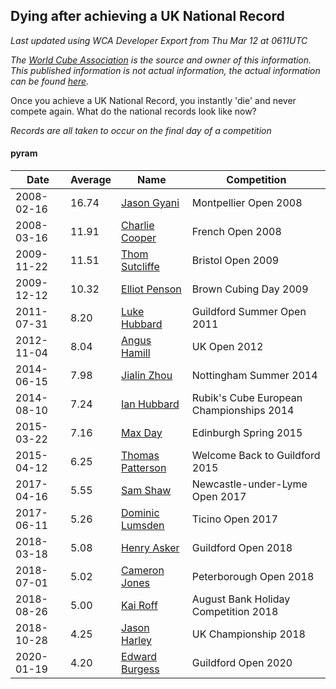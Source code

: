 ## Dying after achieving a UK National Record 

*Last updated using WCA Developer Export from Thu Mar 12 at 0611UTC*

*The [World Cube Association](https://www.worldcubeassociation.org) is the source and owner of this information. This published information is not actual information, the actual information can be found [here](https://www.worldcubeassociation.org/results).*

Once you achieve a UK National Record, you instantly 'die' and never compete again. What do the national records look like now?

*Records are all taken to occur on the final day of a competition*

#### pyram

|Date|Average|Name|Competition|  
|--|--|--|--|  
|2008-02-16|16.74|[Jason Gyani](https://www.worldcubeassociation.org/persons/2008GYAN01)|Montpellier Open 2008|  
|2008-03-16|11.91|[Charlie Cooper](https://www.worldcubeassociation.org/persons/2007COOP01)|French Open 2008|  
|2009-11-22|11.51|[Thom Sutcliffe](https://www.worldcubeassociation.org/persons/2009SUTC01)|Bristol Open 2009|  
|2009-12-12|10.32|[Elliot Penson](https://www.worldcubeassociation.org/persons/2009PENS01)|Brown Cubing Day 2009|  
|2011-07-31|8.20|[Luke Hubbard](https://www.worldcubeassociation.org/persons/2011HUBB01)|Guildford Summer Open 2011|  
|2012-11-04|8.04|[Angus Hamill](https://www.worldcubeassociation.org/persons/2012HAMI01)|UK Open 2012|  
|2014-06-15|7.98|[Jialin Zhou](https://www.worldcubeassociation.org/persons/2013ZHOU19)|Nottingham Summer 2014|  
|2014-08-10|7.24|[Ian Hubbard](https://www.worldcubeassociation.org/persons/2011HUBB02)|Rubik's Cube European Championships 2014|  
|2015-03-22|7.16|[Max Day](https://www.worldcubeassociation.org/persons/2014DAYM01)|Edinburgh Spring 2015|  
|2015-04-12|6.25|[Thomas Patterson](https://www.worldcubeassociation.org/persons/2014PATT02)|Welcome Back to Guildford 2015|  
|2017-04-16|5.55|[Sam Shaw](https://www.worldcubeassociation.org/persons/2016SHAW02)|Newcastle-under-Lyme Open 2017|  
|2017-06-11|5.26|[Dominic Lumsden](https://www.worldcubeassociation.org/persons/2016LUMS01)|Ticino Open 2017|  
|2018-03-18|5.08|[Henry Asker](https://www.worldcubeassociation.org/persons/2016ASKE01)|Guildford Open 2018|  
|2018-07-01|5.02|[Cameron Jones](https://www.worldcubeassociation.org/persons/2017JONE14)|Peterborough Open 2018|  
|2018-08-26|5.00|[Kai Roff](https://www.worldcubeassociation.org/persons/2018ROFF01)|August Bank Holiday Competition 2018|  
|2018-10-28|4.25|[Jason Harley](https://www.worldcubeassociation.org/persons/2016HARL01)|UK Championship 2018|  
|2020-01-19|4.20|[Edward Burgess](https://www.worldcubeassociation.org/persons/2018BURG03)|Guildford Open 2020|  
